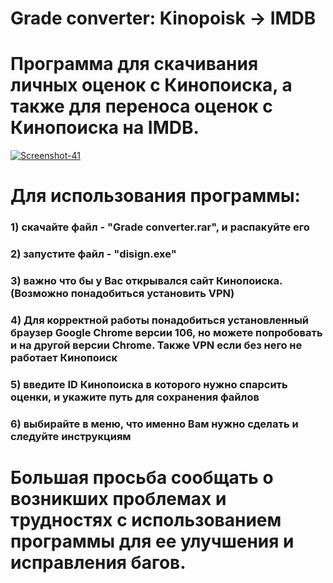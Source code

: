 ﻿# Grade converter: Kinopoisk -> IMDB


# Программа для скачивания личных оценок с Кинопоиска, а также для переноса оценок с Кинопоиска на IMDB.

<a href="https://imgbb.com/"><img src="https://i.ibb.co/R9XL3F3/Screenshot-41.png" alt="Screenshot-41" border="0"></a>

# Для использования программы:
### 1) скачайте файл - "Grade converter.rar", и распакуйте его
### 2) запустите файл - "disign.exe"
### 3) важно что бы у Вас открывался сайт Кинопоиска. (Возможно понадобиться установить VPN)
### 4) Для корректной работы понадобиться установленный браузер Google Chrome версии 106, но можете попробовать и на другой версии Chrome. Также VPN если без него не работает Кинопоиск
### 5) введите ID Кинопоиска в которого нужно спарсить оценки, и укажите путь для сохранения файлов 
### 6) выбирайте в меню, что именно Вам нужно сделать и следуйте инструкциям


# Большая просьба сообщать о возникших проблемах и трудностях с использованием программы для ее улучшения и исправления багов.


